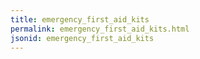 ```yaml
---
title: emergency_first_aid_kits
permalink: emergency_first_aid_kits.html
jsonid: emergency_first_aid_kits
---
```

